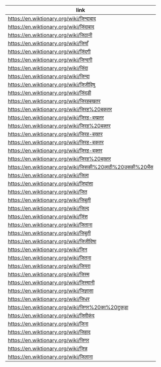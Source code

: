 |link|
|----|
|https://en.wiktionary.org/wiki/जिन्दाबाद|
|https://en.wiktionary.org/wiki/जिंदाबाद|
|https://en.wiktionary.org/wiki/जिठानी|
|https://en.wiktionary.org/wiki/जियाँ|
|https://en.wiktionary.org/wiki/जिंदगी|
|https://en.wiktionary.org/wiki/जिन्दगी|
|https://en.wiktionary.org/wiki/जिंदा|
|https://en.wiktionary.org/wiki/जिन्दा|
|https://en.wiktionary.org/wiki/जिजीविषु|
|https://en.wiktionary.org/wiki/जिंदड़ी|
|https://en.wiktionary.org/wiki/जिरहबखतर|
|https://en.wiktionary.org/wiki/जिरह%20बकतर|
|https://en.wiktionary.org/wiki/जिरह-बखतर|
|https://en.wiktionary.org/wiki/जिरह%20बक्तर|
|https://en.wiktionary.org/wiki/जिरह-बख़्तर|
|https://en.wiktionary.org/wiki/जिरह-बकतर|
|https://en.wiktionary.org/wiki/जिरह-बक्तर|
|https://en.wiktionary.org/wiki/जिरह%20बख़्तर|
|https://en.wiktionary.org/wiki/जिसकी%20लाठी%20उसकी%20भैंस|
|https://en.wiktionary.org/wiki/जिला|
|https://en.wiktionary.org/wiki/जिघांसा|
|https://en.wiktionary.org/wiki/जित|
|https://en.wiktionary.org/wiki/जिबूती|
|https://en.wiktionary.org/wiki/जिल्द|
|https://en.wiktionary.org/wiki/जिंस|
|https://en.wiktionary.org/wiki/जिताना|
|https://en.wiktionary.org/wiki/जिबुती|
|https://en.wiktionary.org/wiki/जिजीविषा|
|https://en.wiktionary.org/wiki/जिन|
|https://en.wiktionary.org/wiki/जितना|
|https://en.wiktionary.org/wiki/जियरा|
|https://en.wiktionary.org/wiki/जिस्म|
|https://en.wiktionary.org/wiki/जिस्मानी|
|https://en.wiktionary.org/wiki/जिज्ञासा|
|https://en.wiktionary.org/wiki/जिधर|
|https://en.wiktionary.org/wiki/जिगर%20का%20टुकड़ा|
|https://en.wiktionary.org/wiki/जिमीकंद|
|https://en.wiktionary.org/wiki/जिना|
|https://en.wiktionary.org/wiki/जिहाद|
|https://en.wiktionary.org/wiki/जिगर|
|https://en.wiktionary.org/wiki/जिन्न|
|https://en.wiktionary.org/wiki/जिलाना|
